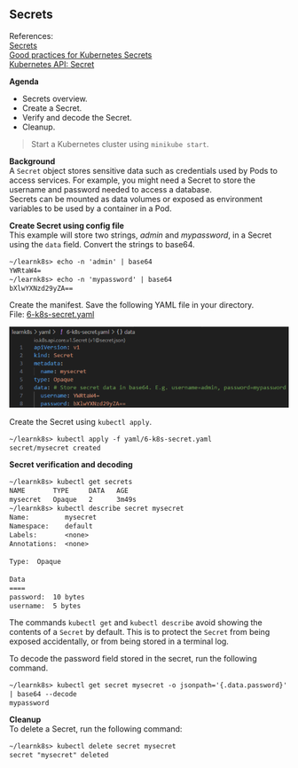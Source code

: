## Secrets

References:  
[Secrets](https://kubernetes.io/docs/concepts/configuration/secret/)  
[Good practices for Kubernetes Secrets](https://kubernetes.io/docs/concepts/security/secrets-good-practices/)  
[Kubernetes API: Secret](https://kubernetes.io/docs/reference/kubernetes-api/config-and-storage-resources/secret-v1/)  

**Agenda**
* Secrets overview.
* Create a Secret.
* Verify and decode the Secret.
* Cleanup.

> Start a Kubernetes cluster using `minikube start`.

**Background**  
A `Secret` object stores sensitive data such as credentials used by Pods to access services. For example, you might need a Secret to store the username and password needed to access a database.  
Secrets can be mounted as data volumes or exposed as environment variables to be used by a container in a Pod.  

**Create Secret using config file**  
This example will store two strings, _admin_ and _mypassword_, in a Secret using the `data` field. Convert the strings to base64.  

```console
~/learnk8s> echo -n 'admin' | base64
YWRtaW4=
~/learnk8s> echo -n 'mypassword' | base64
bXlwYXNzd29yZA==
```

Create the manifest. Save the following YAML file in your directory.  
File: [6-k8s-secret.yaml](yaml/6-k8s-secret.yaml)

![Secret manifest](images/k8s-yaml-secret-1.png)

Create the Secret using `kubectl apply`.  

```console
~/learnk8s> kubectl apply -f yaml/6-k8s-secret.yaml 
secret/mysecret created
```

**Secret verification and decoding**  

```console
~/learnk8s> kubectl get secrets
NAME       TYPE     DATA   AGE
mysecret   Opaque   2      3m49s
~/learnk8s> kubectl describe secret mysecret
Name:         mysecret
Namespace:    default
Labels:       <none>
Annotations:  <none>

Type:  Opaque

Data
====
password:  10 bytes
username:  5 bytes
```

The commands `kubectl get` and `kubectl describe` avoid showing the contents of a `Secret` by default. This is to protect the `Secret` from being exposed accidentally, or from being stored in a terminal log.

To decode the password field stored in the secret, run the following command.

```console
~/learnk8s> kubectl get secret mysecret -o jsonpath='{.data.password}' | base64 --decode
mypassword
```

**Cleanup**  
To delete a Secret, run the following command:

```console
~/learnk8s> kubectl delete secret mysecret
secret "mysecret" deleted
```